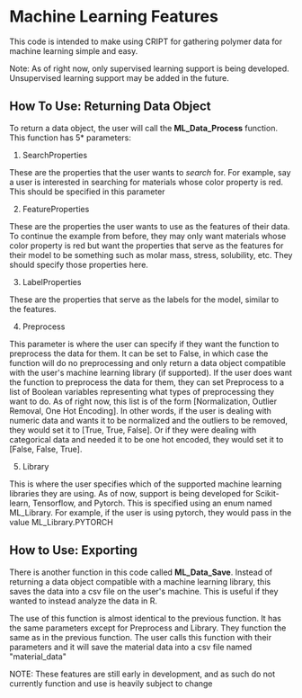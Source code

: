 # Machine Learning Features

This code is intended to make using CRIPT for gathering polymer data for machine learning simple and easy.

Note: As of right now, only supervised learning support is being developed. Unsupervised learning support may be added in the future.

## How To Use: Returning Data Object

To return a data object, the user will call the **ML_Data_Process** function. This function has 5* parameters:

1. SearchProperties

These are the properties that the user wants to *search* for. For example, say a user is interested in searching for materials whose color property is red. This should be specified in this parameter

2. FeatureProperties

These are the properties the user wants to use as the features of their data. To continue the example from before, they may only want materials whose color property is red but want the properties that serve as the features for their model to be something such as molar mass, stress, solubility, etc. They should specify those properties here.

3. LabelProperties

These are the properties that serve as the labels for the model, similar to the features.

4. Preprocess

This parameter is where the user can specify if they want the function to preprocess the data for them. It can be set to False, in which case the function will do no preprocessing and only return a data object compatible with the user's machine learning library (if supported). If the user does want the function to preprocess the data for them, they can set Preprocess to a list of Boolean variables representing what types of preprocessing they want to do. As of right now, this list is of the form [Normalization, Outlier Removal, One Hot Encoding]. In other words, if the user is dealing with numeric data and wants it to be normalized and the outliers to be removed, they would set it to [True, True, False]. Or if they were dealing with categorical data and needed it to be one hot encoded, they would set it to [False, False, True].

5. Library

This is where the user specifies which of the supported machine learning libraries they are using. As of now, support is being developed for Scikit-learn, Tensorflow, and Pytorch. This is specified using an enum named ML_Library. For example, if the user is using pytorch, they would pass in the value ML_Library.PYTORCH

## How to Use: Exporting

There is another function in this code called **ML_Data_Save**. Instead of returning a data object compatible with a machine learning library, this saves the data into a csv file on the user's machine. This is useful if they wanted to instead analyze the data in R.

The use of this function is almost identical to the previous function. It has the same parameters except for Preprocess and Library. They function the same as in the previous function. The user calls this function with their parameters and it will save the material data into a csv file named "material_data"

NOTE: These features are still early in development, and as such do not currently function and use is heavily subject to change

